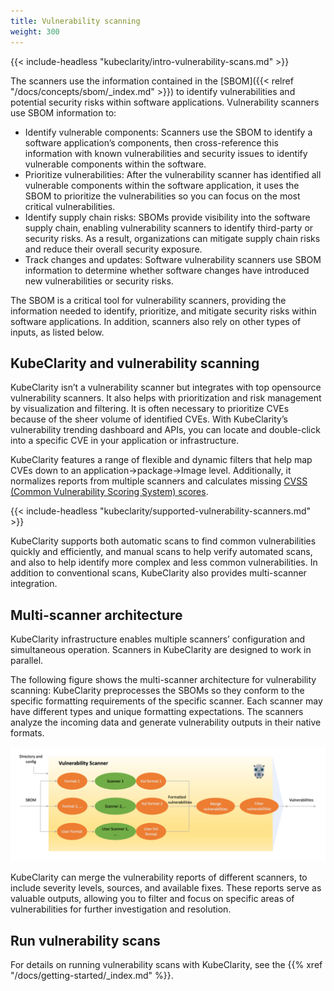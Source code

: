 ```yaml
---
title: Vulnerability scanning
weight: 300
---
```


{{< include-headless "kubeclarity/intro-vulnerability-scans.md" >}}

The scanners use the information contained in the [SBOM]({{< relref "/docs/concepts/sbom/_index.md" >}}) to identify vulnerabilities and potential security risks within software applications. Vulnerability scanners use SBOM information to:

- Identify vulnerable components: Scanners use the SBOM to identify a software application’s components, then cross-reference this information with known vulnerabilities and security issues to identify vulnerable components within the software.
- Prioritize vulnerabilities: After the vulnerability scanner has identified all vulnerable components within the software application, it uses the SBOM to prioritize the vulnerabilities so you can focus on the most critical vulnerabilities.
- Identify supply chain risks: SBOMs provide visibility into the software supply chain, enabling vulnerability scanners to identify third-party or security risks. As a result, organizations can mitigate supply chain risks and reduce their overall security exposure.
- Track changes and updates: Software vulnerability scanners use SBOM information to determine whether software changes have introduced new vulnerabilities or security risks.

The SBOM is a critical tool for vulnerability scanners, providing the information needed to identify, prioritize, and mitigate security risks within software applications. In addition, scanners also rely on other types of inputs, as listed below.

## KubeClarity and vulnerability scanning

KubeClarity isn’t a vulnerability scanner but integrates with top opensource vulnerability scanners. It also helps with prioritization and risk management by visualization and filtering. It is often necessary to prioritize CVEs because of the sheer volume of identified CVEs. With KubeClarity’s vulnerability trending dashboard and APIs, you can locate and double-click into a specific CVE in your application or infrastructure.

KubeClarity features a range of flexible and dynamic filters that help map CVEs down to an application->package->Image level. Additionally, it normalizes reports from multiple scanners and calculates missing [CVSS (Common Vulnerability Scoring System) scores](https://www.first.org/cvss/specification-document).

{{< include-headless "kubeclarity/supported-vulnerability-scanners.md" >}}

KubeClarity supports both automatic scans to find common vulnerabilities quickly and efficiently, and manual scans to help verify automated scans, and also to help identify more complex and less common vulnerabilities. In addition to conventional scans, KubeClarity also provides multi-scanner integration.

## Multi-scanner architecture

KubeClarity infrastructure enables multiple scanners’ configuration and simultaneous operation. Scanners in KubeClarity are designed to work in parallel.

The following figure shows the multi-scanner architecture for vulnerability scanning: KubeClarity preprocesses the SBOMs so they conform to the specific formatting requirements of the specific scanner. Each scanner may have different types and unique formatting expectations. The scanners analyze the incoming data and generate vulnerability outputs in their native formats.

![Multi-scanner architecture](multi-scanner-vulnerability-scanning.png)

KubeClarity can merge the vulnerability reports of different scanners, to include severity levels, sources, and available fixes. These reports serve as valuable outputs, allowing you to filter and focus on specific areas of vulnerabilities for further investigation and resolution.

## Run vulnerability scans

For details on running vulnerability scans with KubeClarity, see the {{% xref "/docs/getting-started/_index.md" %}}.
